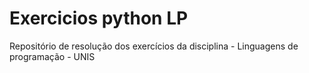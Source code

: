 # Exercicios python LP
   Repositório de resolução dos exercícios da disciplina - Linguagens de programação - UNIS

